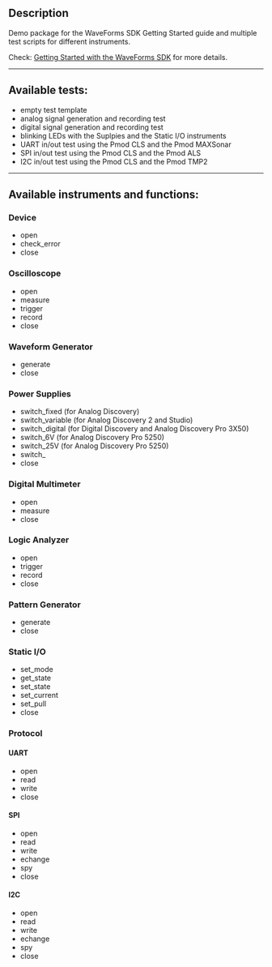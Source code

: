 ## Description
Demo package for the WaveForms SDK Getting Started guide and multiple test scripts for different instruments.

Check: [Getting Started with the WaveForms SDK](https://digilent.com/reference/test-and-measurement/guides/waveforms-sdk-getting-started) for more details.

***

## Available tests:
* empty test template
* analog signal generation and recording test
* digital signal generation and recording test
* blinking LEDs with the Suplpies and the Static I/O instruments
* UART in/out test using the Pmod CLS and the Pmod MAXSonar
* SPI in/out test using the Pmod CLS and the Pmod ALS
* I2C in/out test using the Pmod CLS and the Pmod TMP2

***

## Available instruments and functions:
### Device
* open
* check_error
* close

### Oscilloscope
* open
* measure
* trigger
* record
* close

### Waveform Generator
* generate
* close

### Power Supplies
* switch_fixed (for Analog Discovery)
* switch_variable (for Analog Discovery 2 and Studio)
* switch_digital (for Digital Discovery and Analog Discovery Pro 3X50)
* switch_6V (for Analog Discovery Pro 5250)
* switch_25V (for Analog Discovery Pro 5250)
* switch_
* close

### Digital Multimeter
* open
* measure
* close

### Logic Analyzer
* open
* trigger
* record
* close

### Pattern Generator
* generate
* close

### Static I/O
* set_mode
* get_state
* set_state
* set_current
* set_pull
* close

### Protocol
#### UART
* open
* read
* write
* close

#### SPI
* open
* read
* write
* echange
* spy
* close

#### I2C
* open
* read
* write
* echange
* spy
* close
